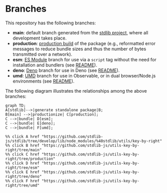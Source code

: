 <!--

@license Apache-2.0

Copyright (c) 2022 The Stdlib Authors.

Licensed under the Apache License, Version 2.0 (the "License");
you may not use this file except in compliance with the License.
You may obtain a copy of the License at

    http://www.apache.org/licenses/LICENSE-2.0

Unless required by applicable law or agreed to in writing, software
distributed under the License is distributed on an "AS IS" BASIS,
WITHOUT WARRANTIES OR CONDITIONS OF ANY KIND, either express or implied.
See the License for the specific language governing permissions and
limitations under the License.

-->

# Branches

This repository has the following branches:

-   **main**: default branch generated from the [stdlib project][stdlib-url], where all development takes place.
-   **production**: [production build][production-url] of the package (e.g., reformatted error messages to reduce bundle sizes and thus the number of bytes transmitted over a network).
-   **esm**: [ES Module][esm-url] branch for use via a `script` tag without the need for installation and bundlers (see [README][esm-readme]).
-   **deno**: [Deno][deno-url] branch for use in Deno (see [README][deno-readme]).
-   **umd**: [UMD][umd-url] branch for use in Observable, or in dual browser/Node.js environments (see [README][umd-readme]).

The following diagram illustrates the relationships among the above branches:

```mermaid
graph TD;
A[stdlib]-->|generate standalone package|B;
B[main] -->|productionize| C[production];
C -->|bundle| D[esm];
C -->|bundle| E[deno];
C -->|bundle| F[umd];

%% click A href "https://github.com/stdlib-js/stdlib/tree/develop/lib/node_modules/%40stdlib/utils/key-by-right"
%% click B href "https://github.com/stdlib-js/utils-key-by-right/tree/main"
%% click C href "https://github.com/stdlib-js/utils-key-by-right/tree/production"
%% click D href "https://github.com/stdlib-js/utils-key-by-right/tree/esm"
%% click E href "https://github.com/stdlib-js/utils-key-by-right/tree/deno"
%% click F href "https://github.com/stdlib-js/utils-key-by-right/tree/umd"
```

[stdlib-url]: https://github.com/stdlib-js/stdlib/tree/develop/lib/node_modules/%40stdlib/utils/key-by-right
[production-url]: https://github.com/stdlib-js/utils-key-by-right/tree/production
[deno-url]: https://github.com/stdlib-js/utils-key-by-right/tree/deno
[deno-readme]: https://github.com/stdlib-js/utils-key-by-right/blob/deno/README.md
[umd-url]: https://github.com/stdlib-js/utils-key-by-right/tree/umd
[umd-readme]: https://github.com/stdlib-js/utils-key-by-right/blob/umd/README.md
[esm-url]: https://github.com/stdlib-js/utils-key-by-right/tree/esm
[esm-readme]: https://github.com/stdlib-js/utils-key-by-right/blob/esm/README.md